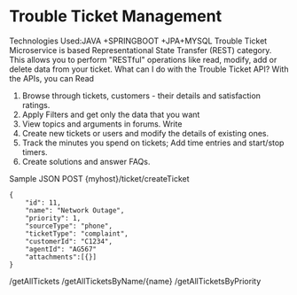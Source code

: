 # Trouble Ticket Management


Technologies Used:JAVA +SPRINGBOOT +JPA+MYSQL
Trouble Ticket Microservice is based Representational State Transfer (REST) category. This allows you to perform "RESTful" operations like read, modify, add or delete data from your ticket.
What can I do with the Trouble Ticket API?
With the APIs, you can
Read
1.	Browse through tickets, customers - their details and satisfaction ratings.
2.	Apply Filters and get only the data that you want
3.	View topics and arguments in forums.
Write
1.	Create new tickets or users and modify the details of existing ones.
2.	Track the minutes you spend on tickets; Add time entries and start/stop timers.
3.	Create solutions and answer FAQs.


Sample JSON
POST
{myhost}/ticket/createTicket

    {
        "id": 11,
        "name": "Network Outage",
        "priority": 1,
        "sourceType": "phone",
        "ticketType": "complaint",
        "customerId": "C1234",
        "agentId": "AG567"
        "attachments":[{}]
    }
   /getAllTickets
	 /getAllTicketsByName/{name}
	 /getAllTicketsByPriority
  
    
    

